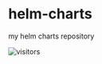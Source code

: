 # helm-charts
my helm charts repository

![visitors](https://hit-tztugwlsja-uc.a.run.app/?outputtype=badge&counter=ghmd-helm-charts)
